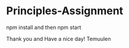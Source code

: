 ﻿# Principles-Assignment
 
 npm install and then npm start
 
 Thank you and Have a nice day!
 Temuulen
